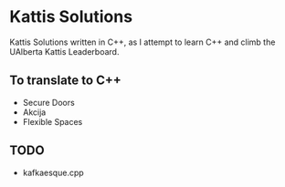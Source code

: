 # Kattis Solutions

Kattis Solutions written in C++, as I attempt to learn C++ and climb the UAlberta Kattis Leaderboard.

## To translate to C++
 * Secure Doors
 * Akcija
 * Flexible Spaces

## TODO
 * kafkaesque.cpp
